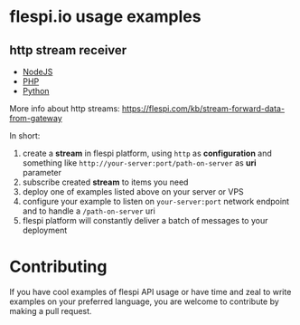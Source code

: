 # flespi.io usage examples

## http stream receiver

* [NodeJS](http-stream-receiver/nodejs)
* [PHP](http-stream-receiver/php)
* [Python](http-stream-receiver/python)

More info about http streams: https://flespi.com/kb/stream-forward-data-from-gateway

In short:

1. create a **stream** in flespi platform, using `http` as **configuration** and something like `http://your-server:port/path-on-server` as **uri** parameter
2. subscribe created **stream** to items you need
3. deploy one of examples listed above on your server or VPS
4. configure your example to listen on `your-server:port` network endpoint and to handle a `/path-on-server` uri
5. flespi platform will constantly deliver a batch of messages to your deployment

# Contributing

If you have cool examples of flespi API usage or have time and zeal to write examples on your preferred language, you are welcome to contribute by making a pull request.
